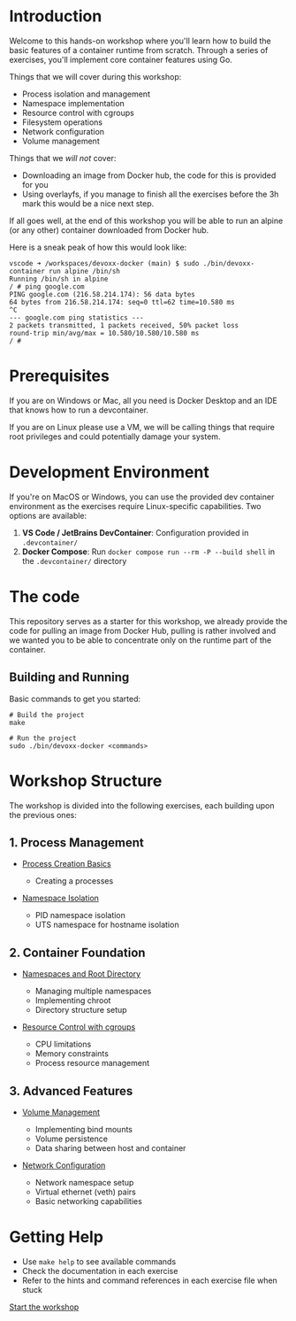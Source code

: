# Introduction

Welcome to this hands-on workshop where you'll learn how to build the basic
features of a container runtime from scratch. Through a series of exercises,
you'll implement core container features using Go.

Things that we will cover during this workshop:

- Process isolation and management
- Namespace implementation
- Resource control with cgroups
- Filesystem operations
- Network configuration
- Volume management

Things that we _will not_ cover:

- Downloading an image from Docker hub, the code for this is provided for you
- Using overlayfs, if you manage to finish all the exercises before the 3h mark
  this would be a nice next step.

If all goes well, at the end of this workshop you will be able to run an alpine
(or any other) container downloaded from Docker hub.

Here is a sneak peak of how this would look like:

```console
vscode ➜ /workspaces/devoxx-docker (main) $ sudo ./bin/devoxx-container run alpine /bin/sh
Running /bin/sh in alpine
/ # ping google.com
PING google.com (216.58.214.174): 56 data bytes
64 bytes from 216.58.214.174: seq=0 ttl=62 time=10.580 ms
^C
--- google.com ping statistics ---
2 packets transmitted, 1 packets received, 50% packet loss
round-trip min/avg/max = 10.580/10.580/10.580 ms
/ #
```

# Prerequisites

If you are on Windows or Mac, all you need is Docker Desktop and an IDE that
knows how to run a devcontainer.

If you are on Linux please use a VM, we will be calling things that require root
privileges and could potentially damage your system.

# Development Environment

If you're on MacOS or Windows, you can use the provided dev container
environment as the exercises require Linux-specific capabilities. Two options
are available:

1. **VS Code / JetBrains DevContainer**: Configuration provided in
   `.devcontainer/`
2. **Docker Compose**: Run `docker compose run --rm -P --build shell` in the
   `.devcontainer/` directory

# The code

This repository serves as a starter for this workshop, we already provide the
code for pulling an image from Docker Hub, pulling is rather involved and we
wanted you to be able to concentrate only on the runtime part of the container.

## Building and Running

Basic commands to get you started:

```console
# Build the project
make

# Run the project
sudo ./bin/devoxx-docker <commands>
```

# Workshop Structure

The workshop is divided into the following exercises, each building upon the
previous ones:

## 1. Process Management

- [Process Creation Basics](02-process-creation.md)

  - Creating a processes

- [Namespace Isolation](03-namespace-isolation.md)
  - PID namespace isolation
  - UTS namespace for hostname isolation

## 2. Container Foundation

- [Namespaces and Root Directory](04-namespaces-and-chroot.md)

  - Managing multiple namespaces
  - Implementing chroot
  - Directory structure setup

- [Resource Control with cgroups](05-cgroups.md)
  - CPU limitations
  - Memory constraints
  - Process resource management

## 3. Advanced Features

- [Volume Management](06-volumes.md)

  - Implementing bind mounts
  - Volume persistence
  - Data sharing between host and container

- [Network Configuration](07-network.md)
  - Network namespace setup
  - Virtual ethernet (veth) pairs
  - Basic networking capabilities

# Getting Help

- Use `make help` to see available commands
- Check the documentation in each exercise
- Refer to the hints and command references in each exercise file when stuck

[Start the workshop](02-process-creation.md)
